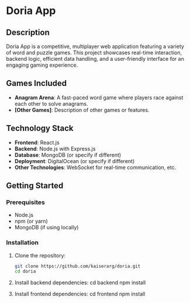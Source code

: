 # Doria App

## Description

Doria App is a competitive, multiplayer web application featuring a variety of word and puzzle games. This project showcases real-time interaction, backend logic, efficient data handling, and a user-friendly interface for an engaging gaming experience.

## Games Included

- **Anagram Arena**: A fast-paced word game where players race against each other to solve anagrams.
- **[Other Games]**: Description of other games or features.

## Technology Stack

- **Frontend**: React.js
- **Backend**: Node.js with Express.js
- **Database**: MongoDB (or specify if different)
- **Deployment**: DigitalOcean (or specify if different)
- **Other Technologies**: WebSocket for real-time communication, etc.

## Getting Started

### Prerequisites

- Node.js
- npm (or yarn)
- MongoDB (if using locally)

### Installation

1. Clone the repository:
   ```bash
   git clone https://github.com/kaiserarg/doria.git
   cd doria

2. Install backend dependencies:
   cd backend
   npm install

3. Install frontend dependencies:
   cd frontend
   npm install